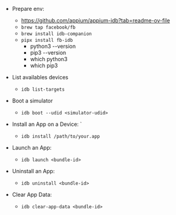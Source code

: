 - Prepare env:
  - https://github.com/appium/appium-idb?tab=readme-ov-file
  - `brew tap facebook/fb`
  - `brew install idb-companion`
  - `pipx install fb-idb`
    - python3 --version
    - pip3 --version
    - which python3
    - which pip3

- List availables devices
    - `idb list-targets`
- Boot a simulator
    - `idb boot --udid <simulator-udid>`
- Install an App on a Device:      `
    - `idb install /path/to/your.app`
- Launch an App:
    - `idb launch <bundle-id>`
- Uninstall an App:
    - `idb uninstall <bundle-id>`
- Clear App Data:
    - `idb clear-app-data <bundle-id>`
